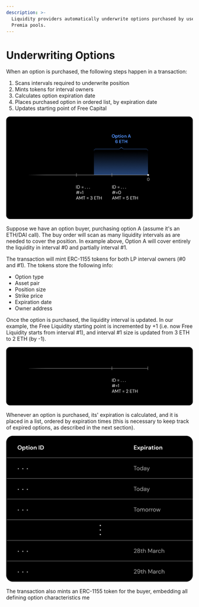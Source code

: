 ```yaml
---
description: >-
  Liquidity providers automatically underwrite options purchased by users of the
  Premia pools.
---
```


# Underwriting Options

When an option is purchased, the following steps happen in a transaction:

1. Scans intervals required to underwrite position
2. Mints tokens for interval owners
3. Calculates option expiration date
4. Places purchased option in ordered list, by expiration date
5. Updates starting point of Free Capital

![An option is purchased spanning two liquidity intervals, #0 fully and #1 partially.](../../.gitbook/assets/6.png)

Suppose we have an option buyer, purchasing option A (assume it's an ETH/DAI call). The buy order will scan as many liquidity intervals as are needed to cover the position. In example above, Option A will cover entirely the liquidity in interval #0 and partially interval #1.

The transaction will mint ERC-1155 tokens for both LP interval owners (#0 and #1). The tokens store the following info:

* Option type
* Asset pair
* Position size
* Strike price
* Expiration date
* Owner address

Once the option is purchased, the liquidity interval is updated. In our example, the Free Liquidity starting point is incremented by +1 (i.e. now Free Liquidity starts from interval #1), and interval #1 size is updated from 3 ETH to 2 ETH (by -1).&#x20;

![The liquidity interval queue updates after each purchase.](../../.gitbook/assets/8.png)

Whenever an option is purchased, its' expiration is calculated, and it is placed in a list, ordered by expiration times (this is necessary to keep track of expired options, as described in the next section).

![The options are organized by expiration for efficient processing.](../../.gitbook/assets/9.png)

The transaction also mints an ERC-1155 token for the buyer, embedding all defining option characteristics me

